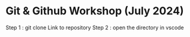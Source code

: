 # Git & Github Workshop (July 2024)

Step 1 : git clone Link to repository
Step 2 : open the directory in vscode

